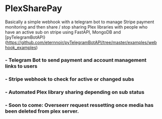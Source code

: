 # PlexSharePay

Basically a simple webhook with a telegram bot to manage Stripe payment monitoring and then share / stop sharing Plex libraries with people who have an active sub on stripe using FastAPI, MongoDB and [pyTelegramBotAPI}(https://github.com/eternnoir/pyTelegramBotAPI/tree/master/examples/webhook_examples)

### - Telegram Bot to send payment and account management links to users
### - Stripe webhook to check for active or changed subs
### - Automated Plex library sharing depending on sub status
### - Soon to come: Overseerr request ressetting once media has been deleted from plex server.
